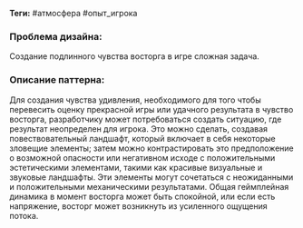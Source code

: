 **Теги:** #атмосфера #опыт_игрока 
### Проблема дизайна:
Создание подлинного чувства восторга в игре сложная задача.
### Описание паттерна:
Для создания чувства удивления, необходимого для того чтобы перевесить оценку прекрасной игры или удачного результата в чувство восторга, разработчику может потребоваться создать ситуацию, где результат неопределен для игрока. Это можно сделать, создавая повествовательный ландшафт, который включает в себя некоторые зловещие элементы; затем можно контрастировать это предположение о возможной опасности или негативном исходе с положительными эстетическими элементами, такими как красивые визуальные и звуковые ландшафты. Эти элементы могут сочетаться с неожиданными и положительными механическими результатами. Общая геймплейная динамика в момент восторга может быть спокойной, или если есть напряжение, восторг может возникнуть из усиленного ощущения потока.
